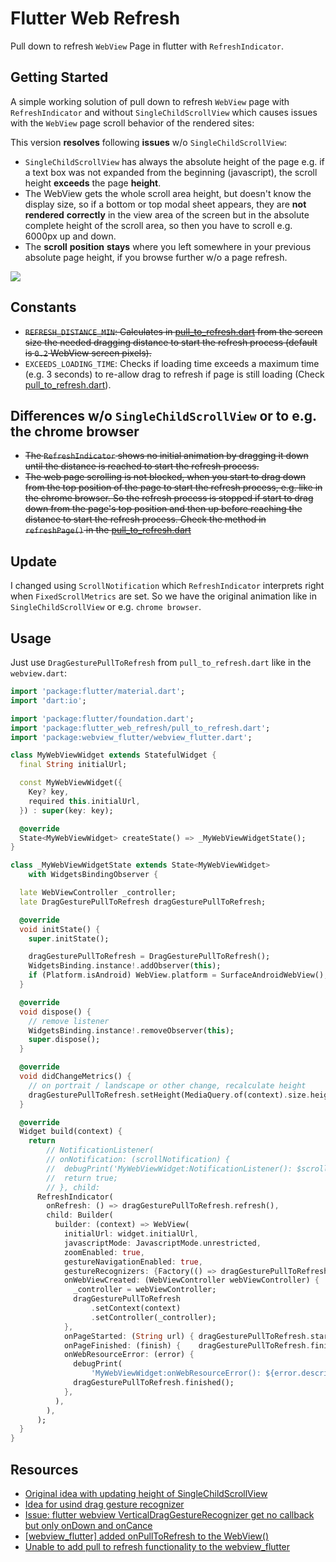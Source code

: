 # Flutter Web Refresh

Pull down to refresh `WebView` Page in flutter with `RefreshIndicator`.

## Getting Started

A simple working solution of pull down to refresh `WebView` page with `RefreshIndicator` and without
`SingleChildScrollView` which causes issues with the `WebView` page scroll behavior of the rendered sites:

This version **resolves** following **issues** w/o `SingleChildScrollView`:
- `SingleChildScrollView` has always the absolute height of the page 
  e.g. if a text box was not expanded from the beginning (javascript), 
  the scroll height **exceeds** the page **height**.
- The WebView gets the whole scroll area height, but doesn't know the display size, 
  so if a bottom or top modal sheet appears, they are **not** **rendered** **correctly** in the view area 
  of the screen but in the absolute complete height of the scroll area, so then you have to scroll 
  e.g. 6000px up and down.
- The **scroll** **position** **stays** where you left somewhere in your previous absolute page height, 
  if you browse further w/o a page refresh.

<img src="support/example.gif"  />

## Constants 

- <s>`REFRESH_DISTANCE_MIN`: Calculates in [pull_to_refresh.dart](./lib/pull_to_refresh.dart) from the screen size 
  the needed dragging distance to start the refresh process (default is `0.2` WebView screen pixels).</s>
- `EXCEEDS_LOADING_TIME`: Checks if loading time exceeds a maximum time (e.g. 3 seconds) 
  to re-allow drag to refresh if page is still loading (Check [pull_to_refresh.dart](./lib/pull_to_refresh.dart)).  

## Differences w/o `SingleChildScrollView` or to e.g. the chrome browser

- <s>The `RefreshIndicator` shows no initial animation by dragging it down until the distance 
  is reached to start the refresh process.</s>
- <s>The web page scrolling is not blocked, when you start to drag down from the top position of 
  the page to start the refresh process, e.g. like in the chrome browser. So the refresh process 
  is stopped if start to drag down from the page's top position and then up before reaching 
  the distance to start the refresh process. Check the method in `refreshPage()` in the [pull_to_refresh.dart](./lib/pull_to_refresh.dart)</s>

## Update
I changed using `ScrollNotification` which `RefreshIndicator` interprets right when `FixedScrollMetrics` are set. So we have the original animation like in `SingleChildScrollView` or e.g. `chrome browser`.

## Usage
Just use `DragGesturePullToRefresh` from `pull_to_refresh.dart` like in the `webview.dart`:
```dart
import 'package:flutter/material.dart';
import 'dart:io';

import 'package:flutter/foundation.dart';
import 'package:flutter_web_refresh/pull_to_refresh.dart';
import 'package:webview_flutter/webview_flutter.dart';

class MyWebViewWidget extends StatefulWidget {
  final String initialUrl;

  const MyWebViewWidget({
    Key? key,
    required this.initialUrl,
  }) : super(key: key);

  @override
  State<MyWebViewWidget> createState() => _MyWebViewWidgetState();
}

class _MyWebViewWidgetState extends State<MyWebViewWidget>
    with WidgetsBindingObserver {

  late WebViewController _controller;
  late DragGesturePullToRefresh dragGesturePullToRefresh;

  @override
  void initState() {
    super.initState();

    dragGesturePullToRefresh = DragGesturePullToRefresh();
    WidgetsBinding.instance!.addObserver(this);
    if (Platform.isAndroid) WebView.platform = SurfaceAndroidWebView();
  }

  @override
  void dispose() {
    // remove listener
    WidgetsBinding.instance!.removeObserver(this);
    super.dispose();
  }

  @override
  void didChangeMetrics() {
    // on portrait / landscape or other change, recalculate height
    dragGesturePullToRefresh.setHeight(MediaQuery.of(context).size.height);
  }

  @override
  Widget build(context) {
    return
        // NotificationListener(
        // onNotification: (scrollNotification) {
        //  debugPrint('MyWebViewWidget:NotificationListener(): $scrollNotification');
        //  return true;
        // }, child:
      RefreshIndicator(
        onRefresh: () => dragGesturePullToRefresh.refresh(),
        child: Builder(
          builder: (context) => WebView(
            initialUrl: widget.initialUrl,
            javascriptMode: JavascriptMode.unrestricted,
            zoomEnabled: true,
            gestureNavigationEnabled: true,
            gestureRecognizers: {Factory(() => dragGesturePullToRefresh)},
            onWebViewCreated: (WebViewController webViewController) {
              _controller = webViewController;
              dragGesturePullToRefresh
                  .setContext(context)
                  .setController(_controller);
            },
            onPageStarted: (String url) { dragGesturePullToRefresh.started(); },
            onPageFinished: (finish) {    dragGesturePullToRefresh.finished();},
            onWebResourceError: (error) {
              debugPrint(
                  'MyWebViewWidget:onWebResourceError(): ${error.description}');
              dragGesturePullToRefresh.finished();
            },
          ),
        ),
      );
  }
}
```

## Resources

- [Original idea with updating height of SingleChildScrollView](https://stackoverflow.com/questions/68870975/flutter-how-to-make-pull-down-to-refresh-flutter-webview-using-the-official-web)
- [Idea for usind drag gesture recognizer](https://stackoverflow.com/questions/57656045/pull-down-to-refresh-webview-page-in-flutter)
- [Issue: flutter webview VerticalDragGestureRecognizer get no callback but only onDown and onCance](https://github.com/flutter/flutter/issues/39389)
- [[webview_flutter] added onPullToRefresh to the WebView()](https://github.com/flutter/plugins/pull/3695)
- [Unable to add pull to refresh functionality to the webview_flutter](https://github.com/flutter/flutter/issues/71341)

